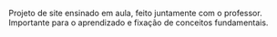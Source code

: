 Projeto de site ensinado em aula, feito juntamente com o professor. Importante para o aprendizado e fixação de conceitos fundamentais.
